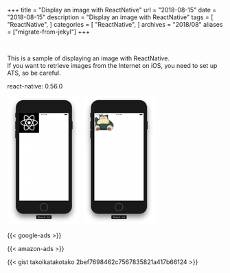 +++
title = "Display an image with ReactNative"
url = "2018-08-15"
date = "2018-08-15"
description = "Display an image with ReactNative"
tags = [
    "ReactNative",
]
categories = [
    "ReactNative",
]
archives = "2018/08"
aliases = ["migrate-from-jekyl"]
+++

<br>

This is a sample of displaying an image with ReactNative.  
If you want to retrieve images from the Internet on iOS, you need to set up ATS, so be careful.  

react-native: 0.56.0

![alt](1.png)
![alt](2.png)

<!-- Google Ads -->
{{< google-ads >}}

<!-- Amazon Ads -->
{{< amazon-ads >}}

{{< gist takoikatakotako 2bef7698462c7567835821a417b66124 >}}
